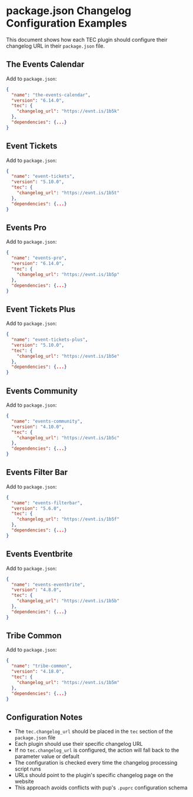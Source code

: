 # package.json Changelog Configuration Examples

This document shows how each TEC plugin should configure their changelog URL in their `package.json` file.

## The Events Calendar

Add to `package.json`:

```json
{
  "name": "the-events-calendar",
  "version": "6.14.0",
  "tec": {
    "changelog_url": "https://evnt.is/1b5k"
  },
  "dependencies": {...}
}
```

## Event Tickets

Add to `package.json`:

```json
{
  "name": "event-tickets",
  "version": "5.10.0",
  "tec": {
    "changelog_url": "https://evnt.is/1b5t"
  },
  "dependencies": {...}
}
```

## Events Pro

Add to `package.json`:

```json
{
  "name": "events-pro",
  "version": "6.14.0",
  "tec": {
    "changelog_url": "https://evnt.is/1b5p"
  },
  "dependencies": {...}
}
```

## Event Tickets Plus

Add to `package.json`:

```json
{
  "name": "event-tickets-plus",
  "version": "5.10.0",
  "tec": {
    "changelog_url": "https://evnt.is/1b5e"
  },
  "dependencies": {...}
}
```

## Events Community

Add to `package.json`:

```json
{
  "name": "events-community",
  "version": "4.10.0",
  "tec": {
    "changelog_url": "https://evnt.is/1b5c"
  },
  "dependencies": {...}
}
```

## Events Filter Bar

Add to `package.json`:

```json
{
  "name": "events-filterbar",
  "version": "5.6.0",
  "tec": {
    "changelog_url": "https://evnt.is/1b5f"
  },
  "dependencies": {...}
}
```

## Events Eventbrite

Add to `package.json`:

```json
{
  "name": "events-eventbrite",
  "version": "4.8.0",
  "tec": {
    "changelog_url": "https://evnt.is/1b5b"
  },
  "dependencies": {...}
}
```

## Tribe Common

Add to `package.json`:

```json
{
  "name": "tribe-common",
  "version": "4.18.0",
  "tec": {
    "changelog_url": "https://evnt.is/1b5m"
  },
  "dependencies": {...}
}
```

## Configuration Notes

- The `tec.changelog_url` should be placed in the `tec` section of the `package.json` file
- Each plugin should use their specific changelog URL
- If no `tec.changelog_url` is configured, the action will fall back to the parameter value or default
- The configuration is checked every time the changelog processing script runs
- URLs should point to the plugin's specific changelog page on the website
- This approach avoids conflicts with pup's `.puprc` configuration schema
